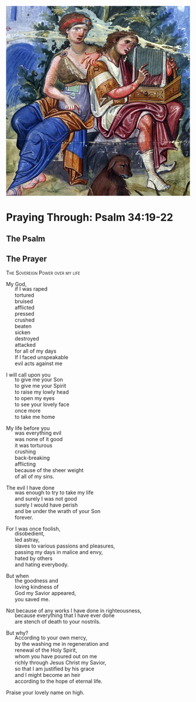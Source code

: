 <img class="intro-right" src="../images/art-paris-psalter.jpg">

<style>
  li {list-style-type: none;}
  p + ul {
    margin-top: -18px;
}
</style>

# Praying Through: Psalm 34:19-22

## The Psalm

## The Prayer

<div style="font-variant: small-caps;">
The Sovereign Power over my life
</div>

My God,
* if I was raped
* tortured
* bruised
* afflicted
* pressed
* crushed
* beaten
* sicken
* destroyed
* attacked
* for all of my days
* If I faced unspeakable
* evil acts against me

I will call upon you
* to give me your Son
* to give me your Spirit
* to raise my lowly head
* to open my eyes
* to see your lovely face
* once more
* to take me home

My life before you
* was everything evil
* was none of it good
* it was torturous
* crushing
* back-breaking
* afflicting
* because of the sheer weight
* of all of my sins.

The evil I have done
* was enough to try to take my life
* and surely I was not good
* surely I would have perish
* and be under the wrath of your Son
* forever.

For I was once foolish,
* disobedient,
* led astray,
* slaves to various passions and pleasures,
* passing my days in malice and envy,
* hated by others
* and hating everybody.

But when
* the goodness and
* loving kindness of
* God my Savior appeared,
* you saved me.

Not because of any works I have done in righteousness,
* because everything that I have ever done
* are stench of death to your nostrils.

But why?
* According to your own mercy,
* by the washing me in regeneration and
* renewal of the Holy Spirit,
* whom you have poured out on me
* richly through Jesus Christ my Savior,
* so that I am justified by his grace
* and I might become an heir
* according to the hope of eternal life.

Praise your lovely name on high.
